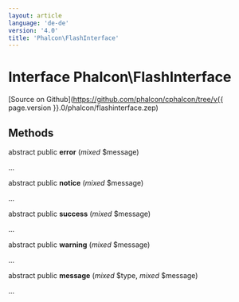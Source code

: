 ```yaml
---
layout: article
language: 'de-de'
version: '4.0'
title: 'Phalcon\FlashInterface'
---
```

# Interface **Phalcon\FlashInterface**

[Source on Github](https://github.com/phalcon/cphalcon/tree/v{{ page.version }}.0/phalcon/flashinterface.zep)

## Methods

abstract public **error** (*mixed* $message)

...

abstract public **notice** (*mixed* $message)

...

abstract public **success** (*mixed* $message)

...

abstract public **warning** (*mixed* $message)

...

abstract public **message** (*mixed* $type, *mixed* $message)

...